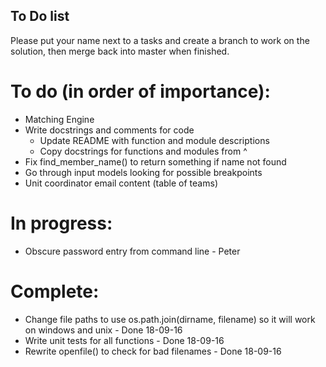 ## To Do list  

Please put your name next to a tasks and create a branch to work on the
solution, then merge back into master when finished.  

# To do (in order of importance):    
* Matching Engine  
* Write docstrings and comments for code  
    - Update README with function and module descriptions  
    - Copy docstrings for functions and modules from ^  
* Fix find_member_name() to return something if name not found
* Go through input models looking for possible breakpoints  
* Unit coordinator email content (table of teams)


# In progress:  
* Obscure password entry from command line - Peter  

# Complete:  
* Change file paths to use os.path.join(dirname, filename) so it will 
    work on windows and unix - Done 18-09-16  
* Write unit tests for all functions - Done 18-09-16  
* Rewrite openfile() to check for bad filenames - Done 18-09-16  